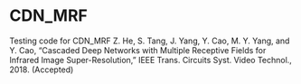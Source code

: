 # CDN_MRF
Testing code for CDN_MRF
Z. He, S. Tang, J. Yang, Y. Cao, M. Y. Yang, and Y. Cao, “Cascaded Deep Networks with Multiple Receptive Fields for Infrared Image Super-Resolution,” IEEE Trans. Circuits Syst. Video Technol., 2018. (Accepted)
